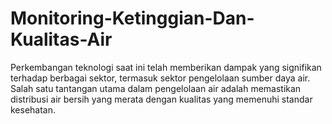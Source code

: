 # Monitoring-Ketinggian-Dan-Kualitas-Air
Perkembangan teknologi saat ini telah memberikan dampak yang signifikan terhadap berbagai sektor, termasuk sektor pengelolaan sumber daya air. Salah satu tantangan utama dalam pengelolaan air adalah memastikan distribusi air bersih yang merata dengan kualitas yang memenuhi standar kesehatan. 
